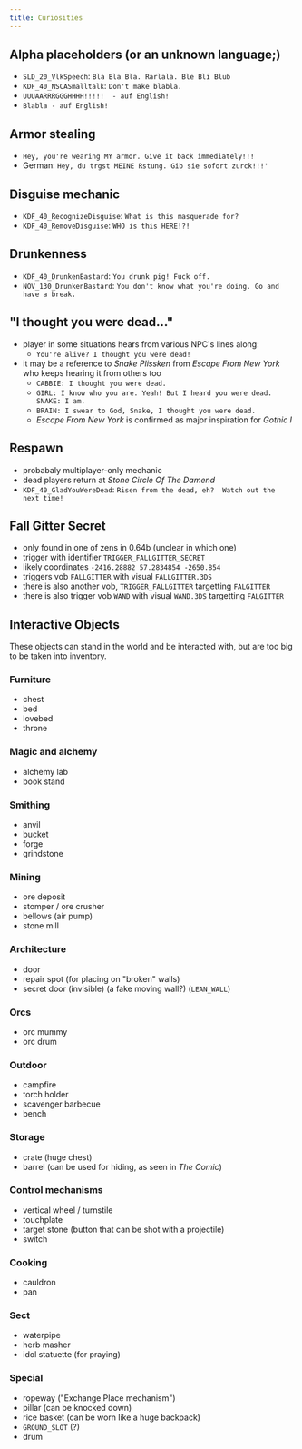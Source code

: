 ```yaml
---
title: Curiosities
---
```


## Alpha placeholders (or an unknown language;)
- `SLD_20_VlkSpeech`: `Bla Bla Bla. Rarlala. Ble Bli Blub`
- `KDF_40_NSCASmalltalk`: `Don't make blabla.`
- `UUUAARRRGGGHHHH!!!!!  - auf English!`
- `Blabla - auf English!`

## Armor stealing
- `Hey, you're wearing MY armor. Give it back immediately!!!`
- German: `Hey, du trgst MEINE Rstung. Gib sie sofort zurck!!!'`

## Disguise mechanic
- `KDF_40_RecognizeDisguise`: `What is this masquerade for?`
- `KDF_40_RemoveDisguise`: `WHO is this HERE!?!`

## Drunkenness
- `KDF_40_DrunkenBastard`: `You drunk pig! Fuck off.`
- `NOV_130_DrunkenBastard`: `You don't know what you're doing. Go and have a break.`

## "I thought you were dead..."
- player in some situations hears from various NPC's lines along:
  - `You're alive? I thought you were dead!`
- it may be a reference to _Snake Plissken_ from _Escape From New York_ who keeps hearing it from others too
  - `CABBIE: I thought you were dead.`
  - `GIRL: I know who you are. Yeah! But I heard you were dead. SNAKE: I am.`
  - `BRAIN: I swear to God, Snake, I thought you were dead.`
  - _Escape From New York_ is confirmed as major inspiration for _Gothic I_

## Respawn
- probabaly multiplayer-only mechanic
- dead players return at _Stone Circle Of The Damend_
- `KDF_40_GladYouWereDead`: `Risen from the dead, eh?  Watch out the next time!`

## Fall Gitter Secret
- only found in one of zens in 0.64b (unclear in which one)
- trigger with identifier `TRIGGER_FALLGITTER_SECRET`
- likely coordinates `-2416.28882 57.2834854 -2650.854`
- triggers vob `FALLGITTER` with visual `FALLGITTER.3DS`
- there is also another vob, `TRIGGER_FALLGITTER` targetting `FALGITTER`
- there is also trigger vob `WAND` with visual `WAND.3DS` targetting `FALGITTER`

## Interactive Objects
These objects can stand in the world and be interacted with, but are too big to be taken into inventory.

### Furniture
- chest
- bed
- lovebed
- throne

### Magic and alchemy
- alchemy lab
- book stand

### Smithing
- anvil
- bucket
- forge
- grindstone

### Mining
- ore deposit
- stomper / ore crusher
- bellows (air pump)
- stone mill

### Architecture
- door
- repair spot (for placing on "broken" walls)
- secret door (invisible) (a fake moving wall?) (`LEAN_WALL`)

### Orcs
- orc mummy
- orc drum

### Outdoor
- campfire
- torch holder
- scavenger barbecue
- bench

### Storage
- crate (huge chest)
- barrel (can be used for hiding, as seen in _The Comic_)

### Control mechanisms
- vertical wheel / turnstile
- touchplate
- target stone (button that can be shot with a projectile)
- switch

### Cooking
- cauldron
- pan

### Sect
- waterpipe
- herb masher
- idol statuette (for praying)

### Special
- ropeway ("Exchange Place mechanism")
- pillar (can be knocked down)
- rice basket (can be worn like a huge backpack)
- `GROUND_SLOT` (?)
- drum
  
